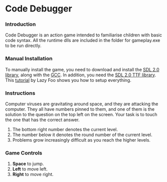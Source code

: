 # Code Debugger


### Introduction
Code Debugger is an action game intended to familiarise children with basic code syntax. All the runtime dlls are included in the folder for gameplay.exe to be run directly.


### Manual Installation
To manually install the game, you need to download and install the [SDL 2.0 library](https://www.libsdl.org/download-2.0.php), along with the [GCC](https://sourceforge.net/projects/mingw/files/latest/download?source=files). In addition, you need the [SDL 2.0 TTF library](https://www.libsdl.org/projects/SDL_ttf/). This [tutorial](http://lazyfoo.net/tutorials/SDL/01_hello_SDL/windows/msvsnet2010u/index.php) by Lazy Foo shows you how to setup everything.


### Instructions
Computer viruses are gravitating around space, and they are attacking the computer. They all have numbers pinned to them, and one of them is the solution to the question on the top left on the screen. Your task is to touch the one that has the correct answer.


1. The bottom right number denotes the current level.
2. The number below it denotes the round number of the current level.
3. Problems grow increasingly difficult as you reach the higher levels.

### Game Controls
1. **Space** to jump.
2. **Left** to move left.
2. **Right** to move right.
